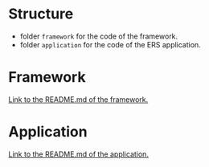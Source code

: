 
# Structure

- folder ```framework``` for the code of the framework.
- folder ```application``` for the code of the ERS application.


# Framework

[Link to the README.md of the framework.](framework/README.md)

# Application

[Link to the README.md of the application.](application/README.md)

